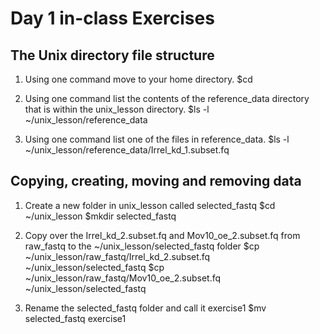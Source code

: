 # Day 1 in-class Exercises

## The Unix directory file structure

1. Using one command move to your home directory.
 $cd

2. Using one command list the contents of the reference_data directory that is within the unix_lesson directory.
 $ls -l ~/unix_lesson/reference_data

3. Using one command list one of the files in reference_data.
 $ls -l ~/unix_lesson/reference_data/Irrel_kd_1.subset.fq

## Copying, creating, moving and removing data

1. Create a new folder in unix_lesson called selected_fastq
 $cd ~/unix_lesson
 $mkdir selected_fastq

2. Copy over the Irrel_kd_2.subset.fq and Mov10_oe_2.subset.fq from raw_fastq to the ~/unix_lesson/selected_fastq folder
 $cp ~/unix_lesson/raw_fastq/Irrel_kd_2.subset.fq ~/unix_lesson/selected_fastq
 $cp ~/unix_lesson/raw_fastq/Mov10_oe_2.subset.fq ~/unix_lesson/selected_fastq

3. Rename the selected_fastq folder and call it exercise1
 $mv selected_fastq exercise1
